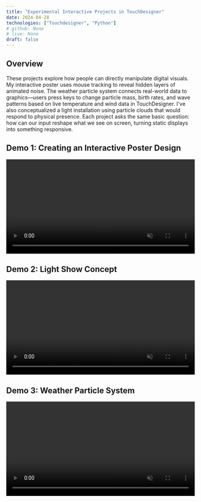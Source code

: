 ```yaml
---
title: "Experimental Interactive Projects in TouchDesigner"
date: 2024-04-28
technologies: ["Touchdesigner", "Python"]
# github: None
# live: None
draft: false
---
```


## Overview

These projects explore how people can directly manipulate digital visuals. My interactive poster uses mouse tracking to reveal hidden layers of animated noise. The weather particle system connects real-world data to graphics—users press keys to change particle mass, birth rates, and wave patterns based on live temperature and wind data in TouchDesigner. I've also conceptualized a light installation using particle clouds that would respond to physical presence. Each project asks the same basic question: how can our input reshape what we see on screen, turning static displays into something responsive.

## Demo 1: Creating an Interactive Poster Design
<video controls width="100%" muted>
  <source src="/media/vids/posterVid.mp4" type="video/mp4">
  Your browser does not support the video tag.
</video>

## Demo 2: Light Show Concept
<video controls width="100%" muted>
  <source src="/media/vids/lightshowVid.mp4" type="video/mp4">
  Your browser does not support the video tag.
</video>

## Demo 3: Weather Particle System
<video controls width="100%" muted>
  <source src="/media/vids/weatherVid.mp4" type="video/mp4">
  Your browser does not support the video tag.
</video>